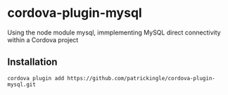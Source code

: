 # cordova-plugin-mysql

Using the node module mysql, immplementing MySQL direct connectivity within a Cordova project


## Installation

    cordova plugin add https://github.com/patrickingle/cordova-plugin-mysql.git

